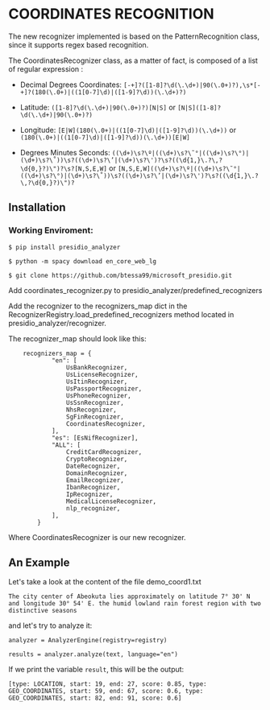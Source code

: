 # COORDINATES RECOGNITION

The new recognizer implemented is based on the PatternRecognition class, since it supports regex based recognition.

The CoordinatesRecognizer class, as a matter of fact, is composed of a list of regular expression :

- Decimal Degrees Coordinates: `[-+]?([1-8]?\d(\.\d+)|90(\.0+)?),\s*[-+]?(180(\.0+)|((1[0-7]\d)|([1-9]?\d))(\.\d+)?)`

- Latitude: `([1-8]?\d(\.\d+)|90(\.0+)?)[N|S]` or `[N|S]([1-8]?\d(\.\d+)|90(\.0+)?)`
- Longitude: `[E|W](180(\.0+)|((1[0-7]\d)|([1-9]?\d))(\.\d+))` or `(180(\.0+)|((1[0-7]\d)|([1-9]?\d))(\.\d+))[E|W]`
- Degrees Minutes Seconds: `((\d+)\s?\º|((\d+)\s?\˜°|((\d+)\s?\°)|(\d+)\s?\˚))\s?((\d+)\s?\’|(\d+)\s?\')?\s?((\d{1,}\.?\,?\d{0,}?)\")?\s?[N,S,E,W]` or `[N,S,E,W]((\d+)\s?\º|((\d+)\s?\˜°|((\d+)\s?\°)|(\d+)\s?\˚))\s?((\d+)\s?\’|(\d+)\s?\')?\s?((\d{1,}\.?\,?\d{0,}?)\")?`


## Installation 

### Working Enviroment:
`$ pip install presidio_analyzer`

`$ python -m spacy download en_core_web_lg`

`$ git clone https://github.com/btessa99/microsoft_presidio.git`

Add coordinates_recognizer.py to presidio_analyzer/predefined_recognizers

Add the recognizer to the recognizers_map dict in the RecognizerRegistry.load_predefined_recognizers method located in presidio_analyzer/recognizer.

The recognizer_map should look like this:
```
    recognizers_map = {
            "en": [
                UsBankRecognizer,
                UsLicenseRecognizer,
                UsItinRecognizer,
                UsPassportRecognizer,
                UsPhoneRecognizer,
                UsSsnRecognizer,
                NhsRecognizer,
                SgFinRecognizer,
                CoordinatesRecognizer,
            ],
            "es": [EsNifRecognizer],
            "ALL": [
                CreditCardRecognizer,
                CryptoRecognizer,
                DateRecognizer,
                DomainRecognizer,
                EmailRecognizer,
                IbanRecognizer,
                IpRecognizer,
                MedicalLicenseRecognizer,
                nlp_recognizer,
            ],
        }
```
Where CoordinatesRecognizer is our new recognizer.

## An Example

Let's take a look at the content of the file demo_coord1.txt

`The city center of Abeokuta lies approximately on latitude 7° 30' N and longitude 30° 54' E. the humid lowland rain forest region with two distinctive seasons`

and let's try to analyze it:

```
analyzer = AnalyzerEngine(registry=registry)

results = analyzer.analyze(text, language="en")

```

If we print the variable `result`, this will be the output:

`[type: LOCATION, start: 19, end: 27, score: 0.85, type: GEO_COORDINATES, start: 59, end: 67, score: 0.6, type: GEO_COORDINATES, start: 82, end: 91, score: 0.6]`
























